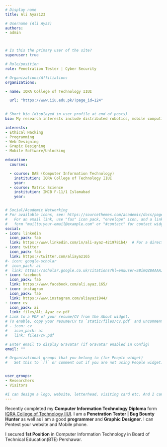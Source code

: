 ```yaml
---
# Display name
title: Ali Ayaz123

# Username (Ali Ayaz)
authors:
- admin



# Is this the primary user of the site?
superuser: true

# Role/position
role: Penetration Tester | Cyber Security

# Organizations/Affiliations
organizations:

- name: IQRA College of Technology IIUI

  url: "https://www.iiu.edu.pk/?page_id=124"
  

# Short bio (displayed in user profile at end of posts)
bio: My research interests include distributed robotics, mobile computing and programmable matter.

interests:
- Ethical Hacking
- Programming
- Web Designing
- Grapic Designing
- Mobile Software/Unlocking

education:
  courses:

  - course: DAE (Computer Information Technology)
    institution: IQRA College of Technology IIUI
    year: 
  - course: Matric Science
    institution: IMCB F-11/1 Islamabad
    year: 


# Social/Academic Networking
# For available icons, see: https://sourcethemes.com/academic/docs/page-builder/#icons
#   For an email link, use "fas" icon pack, "envelope" icon, and a link in the
#   form "mailto:your-email@example.com" or "#contact" for contact widget.
social:
- icon: linkedin
  icon_pack: fab
  link: https://www.linkedin.com/in/ali-ayaz-4219781b4/  # For a direct email link, use "mailto:test@example.org".
- icon: twitter
  icon_pack: fab
  link: https://twitter.com/aliayaz165
#- icon: google-scholar
#  icon_pack: ai
#  link: https://scholar.google.co.uk/citations?hl=en&user=SBimQZ8AAAAJ
- icon: facebook
  icon_pack: fab
  link: https://www.facebook.com/ali.ayaz.165/
- icon: instagram
  icon_pack: fab
  link: https://www.instagram.com/aliayaz1944/
- icon: cv
  icon_pack: ai
  link: files/Ali Ayaz cv.pdf
# Link to a PDF of your resume/CV from the About widget.
# To enable, copy your resume/CV to `static/files/cv.pdf` and uncomment the lines below.
# - icon: cv
#  	icon_pack: ai
#   link: files/cv.pdf

# Enter email to display Gravatar (if Gravatar enabled in Config)
email: ""

# Organizational groups that you belong to (for People widget)
#   Set this to `[]` or comment out if you are not using People widget.


user_groups:
- Researchers
- Visitors

#I can design a logo, website, letterhead, visiting card etc. And I can develop website, different program.
---
```



Recently completed my __Computer Information Technology Diploma__ form [IQRA College of Technology IIUI](https://www.iiu.edu.pk/?page_id=124). I am a __Penetration Tester | Bug Bounty Hunter__ as well as i am a good __programmer__ and __Graphic Designer__. I can Pentest your website and Mobile phone.


I secured __1st Position__ in Computer Information Technology in Board of Technical Education(BTE) Pershawar.
